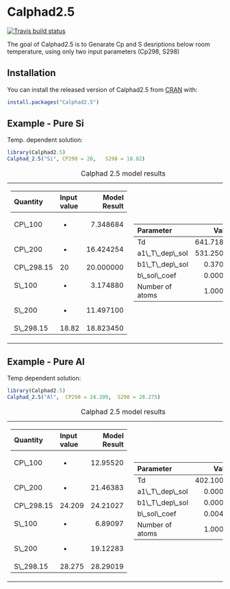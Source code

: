 
<!-- README.md is generated from README.Rmd. Please edit that file -->

# Calphad2.5

<!-- badges: start -->

[![Travis build
status](https://travis-ci.com/AObaied/Calphad2.5.svg?branch=master)](https://travis-ci.com/AObaied/Calphad2.5)
<!-- badges: end -->

The goal of Calphad2.5 is to Genarate Cp and S desriptions below room
temperature, using only two input parameters (Cp298, S298)

## Installation

You can install the released version of Calphad2.5 from
[CRAN](https://CRAN.R-project.org) with:

``` r
install.packages("Calphad2.5")
```

## Example - Pure Si

Temp. dependent solution:

``` r
library(Calphad2.5)
Calphad_2.5("Si", CP298 = 20,   S298 = 18.82)
```

<table class="kable_wrapper">
<caption>
Calphad 2.5 model results
</caption>
<tbody>
<tr>
<td>
<table>
<thead>
<tr>
<th style="text-align:left;">
Quantity
</th>
<th style="text-align:left;">
Input value
</th>
<th style="text-align:right;">
Model Result
</th>
</tr>
</thead>
<tbody>
<tr>
<td style="text-align:left;">
CP\_100
</td>
<td style="text-align:left;">

-   </td>
    <td style="text-align:right;">
    7.348684
    </td>
    </tr>
    <tr>
    <td style="text-align:left;">
    CP\_200
    </td>
    <td style="text-align:left;">

    -   </td>
        <td style="text-align:right;">
        16.424254
        </td>
        </tr>
        <tr>
        <td style="text-align:left;">
        CP\_298.15
        </td>
        <td style="text-align:left;">
        20
        </td>
        <td style="text-align:right;">
        20.000000
        </td>
        </tr>
        <tr>
        <td style="text-align:left;">
        S\_100
        </td>
        <td style="text-align:left;">

        -   </td>
            <td style="text-align:right;">
            3.174880
            </td>
            </tr>
            <tr>
            <td style="text-align:left;">
            S\_200
            </td>
            <td style="text-align:left;">

            -   </td>
                <td style="text-align:right;">
                11.497100
                </td>
                </tr>
                <tr>
                <td style="text-align:left;">
                S\_298.15
                </td>
                <td style="text-align:left;">
                18.82
                </td>
                <td style="text-align:right;">
                18.823450
                </td>
                </tr>
                </tbody>
                </table>

</td>
<td>
<table>
<thead>
<tr>
<th style="text-align:left;">
Parameter
</th>
<th style="text-align:right;">
Value
</th>
</tr>
</thead>
<tbody>
<tr>
<td style="text-align:left;">
Td
</td>
<td style="text-align:right;">
641.71863
</td>
</tr>
<tr>
<td style="text-align:left;">
a1\_T\_dep\_sol
</td>
<td style="text-align:right;">
531.25000
</td>
</tr>
<tr>
<td style="text-align:left;">
b1\_T\_dep\_sol
</td>
<td style="text-align:right;">
0.37051
</td>
</tr>
<tr>
<td style="text-align:left;">
b\_sol\_coef
</td>
<td style="text-align:right;">
0.00000
</td>
</tr>
<tr>
<td style="text-align:left;">
Number of atoms
</td>
<td style="text-align:right;">
1.00000
</td>
</tr>
</tbody>
</table>
</td>
</tr>
</tbody>
</table>

## Example - Pure Al

Temp dependent solution:

``` r
library(Calphad2.5)
Calphad_2.5("Al",  CP298 = 24.209,  S298 = 28.275)
```

<table class="kable_wrapper">
<caption>
Calphad 2.5 model results
</caption>
<tbody>
<tr>
<td>
<table>
<thead>
<tr>
<th style="text-align:left;">
Quantity
</th>
<th style="text-align:left;">
Input value
</th>
<th style="text-align:right;">
Model Result
</th>
</tr>
</thead>
<tbody>
<tr>
<td style="text-align:left;">
CP\_100
</td>
<td style="text-align:left;">

-   </td>
    <td style="text-align:right;">
    12.95520
    </td>
    </tr>
    <tr>
    <td style="text-align:left;">
    CP\_200
    </td>
    <td style="text-align:left;">

    -   </td>
        <td style="text-align:right;">
        21.46383
        </td>
        </tr>
        <tr>
        <td style="text-align:left;">
        CP\_298.15
        </td>
        <td style="text-align:left;">
        24.209
        </td>
        <td style="text-align:right;">
        24.21027
        </td>
        </tr>
        <tr>
        <td style="text-align:left;">
        S\_100
        </td>
        <td style="text-align:left;">

        -   </td>
            <td style="text-align:right;">
            6.89097
            </td>
            </tr>
            <tr>
            <td style="text-align:left;">
            S\_200
            </td>
            <td style="text-align:left;">

            -   </td>
                <td style="text-align:right;">
                19.12283
                </td>
                </tr>
                <tr>
                <td style="text-align:left;">
                S\_298.15
                </td>
                <td style="text-align:left;">
                28.275
                </td>
                <td style="text-align:right;">
                28.29019
                </td>
                </tr>
                </tbody>
                </table>

</td>
<td>
<table>
<thead>
<tr>
<th style="text-align:left;">
Parameter
</th>
<th style="text-align:right;">
Value
</th>
</tr>
</thead>
<tbody>
<tr>
<td style="text-align:left;">
Td
</td>
<td style="text-align:right;">
402.10000
</td>
</tr>
<tr>
<td style="text-align:left;">
a1\_T\_dep\_sol
</td>
<td style="text-align:right;">
0.00000
</td>
</tr>
<tr>
<td style="text-align:left;">
b1\_T\_dep\_sol
</td>
<td style="text-align:right;">
0.00000
</td>
</tr>
<tr>
<td style="text-align:left;">
b\_sol\_coef
</td>
<td style="text-align:right;">
0.00468
</td>
</tr>
<tr>
<td style="text-align:left;">
Number of atoms
</td>
<td style="text-align:right;">
1.00000
</td>
</tr>
</tbody>
</table>
</td>
</tr>
</tbody>
</table>
